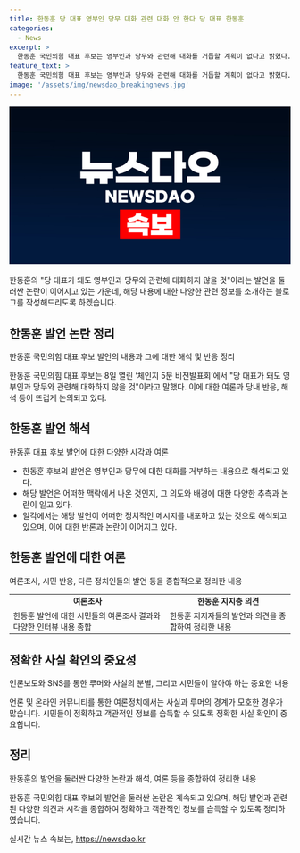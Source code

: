 ```yaml
---
title: 한동훈 당 대표 영부인 당무 대화 관련 대화 안 한다 당 대표 한동훈
categories:
  - News
excerpt: >
  한동훈 국민의힘 대표 후보는 영부인과 당무와 관련해 대화를 거듭할 계획이 없다고 밝혔다. 또한, 다수 후보들이 사과가 필요하다는 입장을 표명하지 않은 것에 대해 비판했으며, 당 대표가 된다면 영부인과 당무에 관해 대화하지 않겠다는 의지를 강조했다. 한 후보의 발언은 논란을 일으키고 있는 김 여사와의 문자 사건과 관련해 논란이 예상된다는 취지로 해석된다.
feature_text: >
  한동훈 국민의힘 대표 후보는 영부인과 당무와 관련해 대화를 거듭할 계획이 없다고 밝혔다. 또한, 다수 후보들이 사과가 필요하다는 입장을 표명하지 않은 것에 대해 비판했으며, 당 대표가 된다면 영부인과 당무에 관해 대화하지 않겠다는 의지를 강조했다. 한 후보의 발언은 논란을 일으키고 있는 김 여사와의 문자 사건과 관련해 논란이 예상된다는 취지로 해석된다.
image: '/assets/img/newsdao_breakingnews.jpg'
---
```


<p><img src="/assets/img/newsdao_breakingnews.jpg" alt="bookingtag 속보" /></p>

<p>한동훈의 "당 대표가 돼도 영부인과 당무와 관련해 대화하지 않을 것"이라는 발언을 둘러싼 논란이 이어지고 있는 가운데, 해당 내용에 대한 다양한 관련 정보를 소개하는 블로그를 작성해드리도록 하겠습니다.</p>

<h2 data-ke-size="size26">한동훈 발언 논란 정리</h2>

<p>한동훈 국민의힘 대표 후보 발언의 내용과 그에 대한 해석 및 반응 정리</p>

<p data-ke-size="size16">한동훈 국민의힘 대표 후보는 8일 열린 ‘체인지 5분 비전발표회’에서 "당 대표가 돼도 영부인과 당무와 관련해 대화하지 않을 것"이라고 말했다. 이에 대한 여론과 당내 반응, 해석 등이 뜨겁게 논의되고 있다.</p>

<h2 data-ke-size="size26">한동훈 발언 해석</h2>

<p>한동훈 대표 후보 발언에 대한 다양한 시각과 여론</p>

<ul>
  <li>한동훈 후보의 발언은 영부인과 당무에 대한 대화를 거부하는 내용으로 해석되고 있다.</li>
  <li>해당 발언은 어떠한 맥락에서 나온 것인지, 그 의도와 배경에 대한 다양한 추측과 논란이 일고 있다.</li>
  <li>일각에서는 해당 발언이 어떠한 정치적인 메시지를 내포하고 있는 것으로 해석되고 있으며, 이에 대한 반론과 논란이 이어지고 있다.</li>
</ul>

<h2 data-ke-size="size26">한동훈 발언에 대한 여론</h2>

<p>여론조사, 시민 반응, 다른 정치인들의 발언 등을 종합적으로 정리한 내용</p>

<table>
  <tr>
    <td style="text-align: center; height: 17px;"><b>여론조사</b></td>
    <td style="text-align: center; height: 17px;"><b>한동훈 지지층 의견</b></td>
  </tr>
  <tr>
    <td>한동훈 발언에 대한 시민들의 여론조사 결과와 다양한 인터뷰 내용 종합</td>
    <td>한동훈 지지자들의 발언과 의견을 종합하여 정리한 내용</td>
  </tr>
</table>

<h2 data-ke-size="size26">정확한 사실 확인의 중요성</h2>

<p>언론보도와 SNS를 통한 루머와 사실의 분별, 그리고 시민들이 알아야 하는 중요한 내용</p>

<p data-ke-size="size16">언론 및 온라인 커뮤니티를 통한 여론정치에서는 사실과 루머의 경계가 모호한 경우가 많습니다. 시민들이 정확하고 객관적인 정보를 습득할 수 있도록 정확한 사실 확인이 중요합니다.</p>

<h2 data-ke-size="size26">정리</h2>

<p>한동훈의 발언을 둘러싼 다양한 논란과 해석, 여론 등을 종합하여 정리한 내용</p>

<p data-ke-size="size16">한동훈 국민의힘 대표 후보의 발언을 둘러싼 논란은 계속되고 있으며, 해당 발언과 관련된 다양한 의견과 시각을 종합하여 정확하고 객관적인 정보를 습득할 수 있도록 정리하였습니다.</p>
실시간 뉴스 속보는, <a href="https://newsdao.kr" rel="dofollow">https://newsdao.kr</a>


